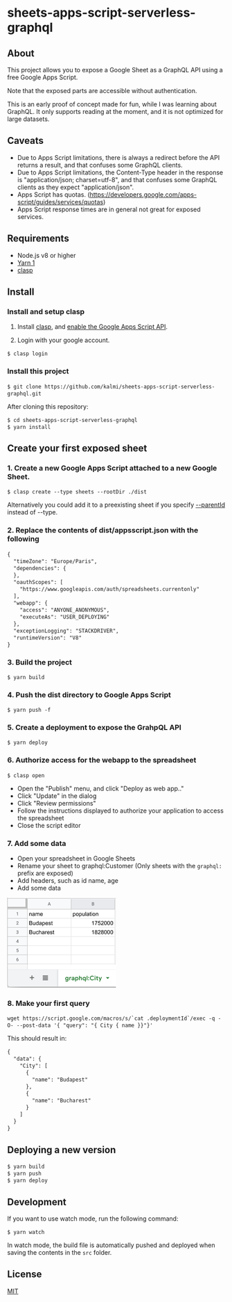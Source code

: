 # sheets-apps-script-serverless-graphql

## About

This project allows you to expose a Google Sheet as a GraphQL API using a free Google Apps Script.

Note that the exposed parts are accessible without authentication.

This is an early proof of concept made for fun, while I was learning about GraphQL. It only supports reading at the moment, and it is not optimized for large datasets.

## Caveats

 - Due to Apps Script limitations, there is always a redirect before the API returns a result, and that confuses some GraphQL clients.
 - Due to Apps Script limitations, the Content-Type header in the response is "application/json; charset=utf-8", and that confuses some GraphQL clients as they expect "application/json".
 - Apps Script has quotas. (https://developers.google.com/apps-script/guides/services/quotas)
 - Apps Script response times are in general not great for exposed services.

## Requirements

* Node.js v8 or higher
* [Yarn 1](https://classic.yarnpkg.com/en/docs/install)
* [clasp](https://github.com/google/clasp)

## Install

### Install and setup clasp

1. Install [clasp](https://github.com/google/clasp), and [enable the Google Apps Script API](https://script.google.com/home/usersettings).

2. Login with your google account.

```
$ clasp login
```

### Install this project

```
$ git clone https://github.com/kalmi/sheets-apps-script-serverless-graphql.git
```

After cloning this repository:

```
$ cd sheets-apps-script-serverless-graphql
$ yarn install
```

## Create your first exposed sheet

### 1. Create a new Google Apps Script attached to a new Google Sheet.

```
$ clasp create --type sheets --rootDir ./dist
```

Alternatively you could add it to a preexisting sheet if you specify [--parentId](https://github.com/google/clasp/blob/master/README.md#create) instead of --type.

### 2. Replace the contents of dist/appsscript.json with the following

```
{
  "timeZone": "Europe/Paris",
  "dependencies": {
  },
  "oauthScopes": [
    "https://www.googleapis.com/auth/spreadsheets.currentonly"
  ],
  "webapp": {
    "access": "ANYONE_ANONYMOUS",
    "executeAs": "USER_DEPLOYING"
  },
  "exceptionLogging": "STACKDRIVER",
  "runtimeVersion": "V8"
}

```

### 3. Build the project

```
$ yarn build
```

### 4. Push the dist directory to Google Apps Script

```
$ yarn push -f
```

### 5. Create a deployment to expose the GrahpQL API

```
$ yarn deploy
```

### 6. Authorize access for the webapp to the spreadsheet

```
$ clasp open
```

- Open the "Publish" menu, and click "Deploy as web app.."
- Click "Update" in the dialog
- Click "Review permissions" 
- Follow the instructions displayed to authorize your application to access the spreadsheet
- Close the script editor

### 7. Add some data

- Open your spreadsheet in Google Sheets
- Rename your sheet to graphql:Customer (Only sheets with the `graphql:` prefix are exposed)
- Add headers, such as id name, age
- Add some data

![Example data](data_example.png)

### 8. Make your first query

```
wget https://script.google.com/macros/s/`cat .deploymentId`/exec -q -O- --post-data '{ "query": "{ City { name }}"}'
```

This should result in:
```
{
  "data": {
    "City": [
      {
        "name": "Budapest"
      },
      {
        "name": "Bucharest"
      }
    ]
  }
}
```

## Deploying a new version

```
$ yarn build
$ yarn push
$ yarn deploy
```

## Development

If you want to use watch mode, run the following command:

```
$ yarn watch
```

In watch mode, the build file is automatically pushed and deployed when saving the contents in the `src` folder.

## License

[MIT](LICENSE)
